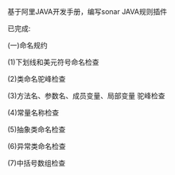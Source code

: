 基于阿里JAVA开发手册，编写sonar JAVA规则插件

已完成:

(一)命名规约

(1)下划线和美元符号命名检查

(2)类命名驼峰检查

(3)方法名、参数名、成员变量、局部变量 驼峰检查

(4)常量名称检查

(5)抽象类命名检查

(6)异常类命名检查

(7)中括号数组检查
